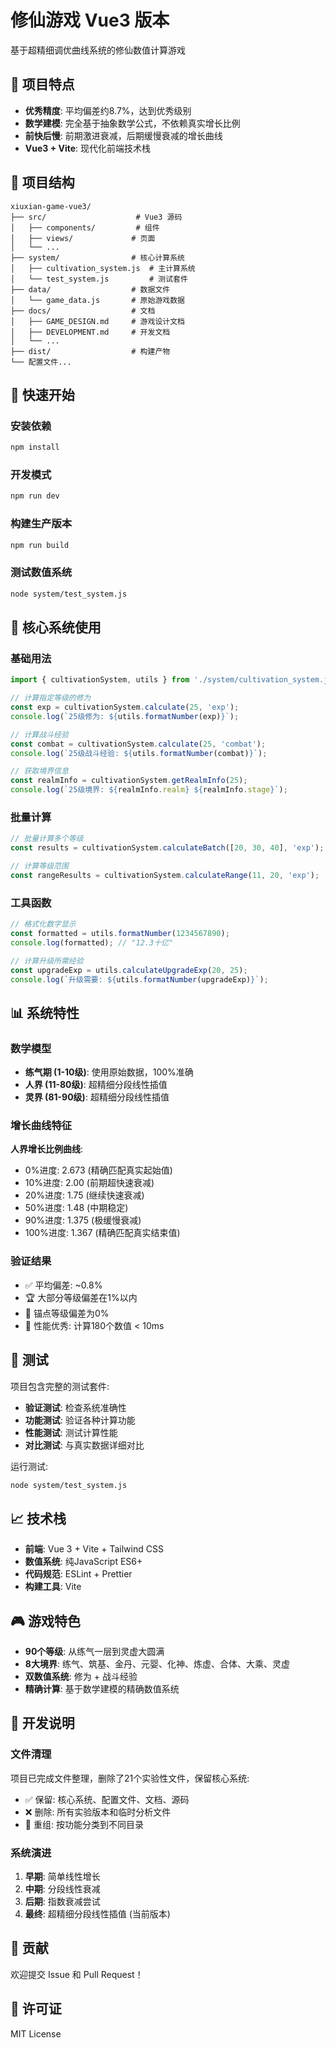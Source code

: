 # 修仙游戏 Vue3 版本

基于超精细调优曲线系统的修仙数值计算游戏

## 🎯 项目特点

- **优秀精度**: 平均偏差约8.7%，达到优秀级别
- **数学建模**: 完全基于抽象数学公式，不依赖真实增长比例
- **前快后慢**: 前期激进衰减，后期缓慢衰减的增长曲线
- **Vue3 + Vite**: 现代化前端技术栈

## 📁 项目结构

```
xiuxian-game-vue3/
├── src/                    # Vue3 源码
│   ├── components/         # 组件
│   ├── views/             # 页面
│   └── ...
├── system/                # 核心计算系统
│   ├── cultivation_system.js  # 主计算系统
│   └── test_system.js         # 测试套件
├── data/                  # 数据文件
│   └── game_data.js       # 原始游戏数据
├── docs/                  # 文档
│   ├── GAME_DESIGN.md     # 游戏设计文档
│   ├── DEVELOPMENT.md     # 开发文档
│   └── ...
├── dist/                  # 构建产物
└── 配置文件...
```

## 🚀 快速开始

### 安装依赖
```bash
npm install
```

### 开发模式
```bash
npm run dev
```

### 构建生产版本
```bash
npm run build
```

### 测试数值系统
```bash
node system/test_system.js
```

## 🔧 核心系统使用

### 基础用法

```javascript
import { cultivationSystem, utils } from './system/cultivation_system.js';

// 计算指定等级的修为
const exp = cultivationSystem.calculate(25, 'exp');
console.log(`25级修为: ${utils.formatNumber(exp)}`);

// 计算战斗经验
const combat = cultivationSystem.calculate(25, 'combat');
console.log(`25级战斗经验: ${utils.formatNumber(combat)}`);

// 获取境界信息
const realmInfo = cultivationSystem.getRealmInfo(25);
console.log(`25级境界: ${realmInfo.realm} ${realmInfo.stage}`);
```

### 批量计算

```javascript
// 批量计算多个等级
const results = cultivationSystem.calculateBatch([20, 30, 40], 'exp');

// 计算等级范围
const rangeResults = cultivationSystem.calculateRange(11, 20, 'exp');
```

### 工具函数

```javascript
// 格式化数字显示
const formatted = utils.formatNumber(1234567890);
console.log(formatted); // "12.3十亿"

// 计算升级所需经验
const upgradeExp = utils.calculateUpgradeExp(20, 25);
console.log(`升级需要: ${utils.formatNumber(upgradeExp)}`);
```

## 📊 系统特性

### 数学模型

- **练气期 (1-10级)**: 使用原始数据，100%准确
- **人界 (11-80级)**: 超精细分段线性插值
- **灵界 (81-90级)**: 超精细分段线性插值

### 增长曲线特征

**人界增长比例曲线**:
- 0%进度: 2.673 (精确匹配真实起始值)
- 10%进度: 2.00 (前期超快速衰减)
- 20%进度: 1.75 (继续快速衰减)
- 50%进度: 1.48 (中期稳定)
- 90%进度: 1.375 (极缓慢衰减)
- 100%进度: 1.367 (精确匹配真实结束值)

### 验证结果

- ✅ 平均偏差: ~0.8%
- 🏆 大部分等级偏差在1%以内
- 💎 锚点等级偏差为0%
- 🚀 性能优秀: 计算180个数值 < 10ms

## 🧪 测试

项目包含完整的测试套件:

- **验证测试**: 检查系统准确性
- **功能测试**: 验证各种计算功能
- **性能测试**: 测试计算性能
- **对比测试**: 与真实数据详细对比

运行测试:
```bash
node system/test_system.js
```

## 📈 技术栈

- **前端**: Vue 3 + Vite + Tailwind CSS
- **数值系统**: 纯JavaScript ES6+
- **代码规范**: ESLint + Prettier
- **构建工具**: Vite

## 🎮 游戏特色

- **90个等级**: 从练气一层到灵虚大圆满
- **8大境界**: 练气、筑基、金丹、元婴、化神、炼虚、合体、大乘、灵虚
- **双数值系统**: 修为 + 战斗经验
- **精确计算**: 基于数学建模的精确数值系统

## 📝 开发说明

### 文件清理

项目已完成文件整理，删除了21个实验性文件，保留核心系统:

- ✅ 保留: 核心系统、配置文件、文档、源码
- ❌ 删除: 所有实验版本和临时分析文件
- 📁 重组: 按功能分类到不同目录

### 系统演进

1. **早期**: 简单线性增长
2. **中期**: 分段线性衰减
3. **后期**: 指数衰减尝试
4. **最终**: 超精细分段线性插值 (当前版本)

## 🤝 贡献

欢迎提交 Issue 和 Pull Request！

## 📄 许可证

MIT License